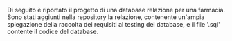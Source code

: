Di seguito è riportato il progetto di una database relazione per una farmacia. Sono stati aggiunti nella repository la relazione, contenente un'ampia spiegazione della raccolta dei requisiti al testing del database, e il file '.sql' contente il codice del database. 
